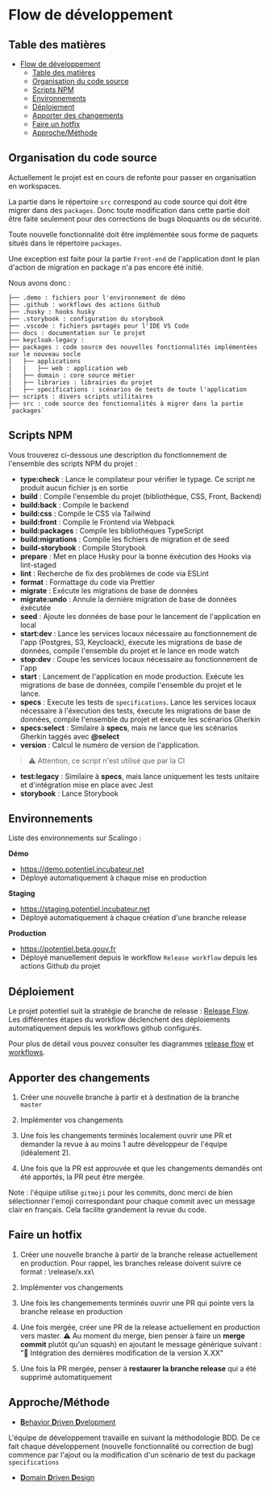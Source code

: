 # Flow de développement

## Table des matières
- [Flow de développement](#flow-de-développement)
  - [Table des matières](#table-des-matières)
  - [ Organisation du code source](#-organisation-du-code-source)
  - [ Scripts NPM](#-scripts-npm)
  - [ Environnements](#-environnements)
  - [ Déploiement](#-déploiement)
  - [ Apporter des changements](#-apporter-des-changements)
  - [ Faire un hotfix](#-faire-un-hotfix)
  - [ Approche/Méthode](#-approcheméthode)

## <a id="organisation-du-code-source"></a> Organisation du code source

Actuellement le projet est en cours de refonte pour passer en organisation en workspaces.

La partie dans le répertoire `src` correspond au code source qui doit être migrer dans des `packages`. Donc toute modification dans cette partie doit être faite seulement pour des corrections de bugs bloquants ou de sécurité.

Toute nouvelle fonctionnalité doit être implémentée sous forme de paquets situés dans le répertoire `packages`.

Une exception est faite pour la partie `Front-end` de l'application dont le plan d'action de migration en package n'a pas encore été initié.

Nous avons donc :

```
├── .demo : fichiers pour l'environnement de démo
├── .github : workflows des actions Github
├── .husky : hooks husky
├── .storybook : configuration du storybook
├── .vscode : fichiers partagés pour l'IDE VS Code
├── docs : documentation sur le projet
├── keycloak-legacy :
├── packages : code source des nouvelles fonctionnalités implémentées sur le nouveau socle
|   ├── applications
|   |   ├── web : application web
|   ├── domain : core source métier
|   ├── libraries : librairies du projet
|   ├── specifications : scénarios de tests de toute l'application
├── scripts : divers scripts utilitaires
├── src : code source des fonctionnalités à migrer dans la partie `packages`
```

## <a id="scripts-npm"></a> Scripts NPM

Vous trouverez ci-dessous une description du fonctionnement de l'ensemble des scripts NPM du projet :
- **type:check** : Lance le compilateur pour vérifier le typage. Ce script ne produit aucun fichier js en sortie
- **build** : Compile l'ensemble du projet (bibliothéque, CSS, Front, Backend)
- **build:back** : Compile le backend
- **build:css** : Compile le CSS via Tailwind
- **build:front** : Compile le Frontend via Webpack
- **build:packages** : Compile les bibliothéques TypeScript
- **build:migrations** : Compile les fichiers de migration et de seed
- **build-storybook** : Compile Storybook
- **prepare** : Met en place Husky pour la bonne éxécution des Hooks via lint-staged
- **lint** : Recherche de fix des problèmes de code via ESLint
- **format** : Formattage du code via Prettier
- **migrate** : Exécute les migrations de base de données
- **migrate:undo** : Annule la dernière migration de base de données éxécutée
- **seed** : Ajoute les données de base pour le lancement de l'application en local
- **start:dev** : Lance les services locaux nécessaire au fonctionnement de l'app (Postgres, S3, Keycloack), éxecute les migrations de base de données, compile l'ensemble du projet et le lance en mode watch
- **stop:dev** : Coupe les services locaux nécessaire au fonctionnement de l'app
- **start** : Lancement de l'application en mode production. Exécute les migrations de base de données, compile l'ensemble du projet et le lance.
- **specs** : Execute les tests de `specifications`. Lance les services locaux nécessaire à l'éxecution des tests, éxecute les migrations de base de données, compile l'ensemble du projet et éxecute les scénarios Gherkin
- **specs:select** : Similaire à **specs**, mais ne lance que les scénarios Gherkin taggés avec **@select**
- **version** : Calcul le numéro de version de l'application.
> ⚠️ Attention, ce script n'est utilisé que par la CI
- **test:legacy** : Similaire à **specs**, mais lance uniquement les tests unitaire et d'intégration mise en place avec Jest
- **storybook** : Lance Storybook

## <a id="environnements"></a> Environnements

Liste des environnements sur Scalingo :

**Démo**
- https://demo.potentiel.incubateur.net
- Déployé automatiquement à chaque mise en production

**Staging**
- https://staging.potentiel.incubateur.net
- Déployé automatiquement à chaque création d'une branche release

**Production**
- https://potentiel.beta.gouv.fr
- Déployé manuellement depuis le workflow `Release workflow` depuis les actions Github du projet

## <a id="deploy"></a> Déploiement

Le projet potentiel suit la stratégie de branche de release : [Release Flow](http://releaseflow.org/).
Les différentes étapes du workflow déclenchent des déploiements automatiquement depuis les workflows github configurés.

Pour plus de détail vous pouvez consulter les diagrammes [release flow](./docs/ci/release-flow.drawio.svg) et [workflows](./docs/ci/workflows.drawio.svg).

## <a id="apporter-des-changements"></a> Apporter des changements

1. Créer une nouvelle branche à partir et à destination de la branche `master`

2. Implémenter vos changements

3. Une fois les changements terminés localement ouvrir une PR et demander la revue à au moins 1 autre développeur de l'équipe (idéalement 2).

4. Une fois que la PR est approuvée et que les changements demandés ont été apportés, la PR peut être mergée.

Note : l'équipe utilise `gitmoji` pour les commits, donc merci de bien sélectionner l'emoji correspondant pour chaque commit avec un message clair en français. Cela facilite grandement la revue du code.

## <a id="faire-un-hotfix"></a> Faire un hotfix

1. Créer une nouvelle branche à partir de la branche release actuellement en production. Pour rappel, les branches release doivent suivre ce format : \release/x.xx\

2. Implémenter vos changements

3. Une fois les changemements terminés ouvrir une PR qui pointe vers la branche release en production

4. Une fois mergée, créer une PR de la release actuellement en production vers master. ⚠️ Au moment du merge, bien penser à faire un **merge commit** plutôt qu'un squash) en ajoutant le message générique suivant : "🔀 Intégration des dernières modification de la version X.XX"

5. Une fois la PR mergée, penser à **restaurer la branche release** qui a été supprimé automatiquement

## <a id="approche-methode"></a> Approche/Méthode

- [**B**ehavior **D**riven **D**velopment](https://fr.wikipedia.org/wiki/Programmation_pilot%C3%A9e_par_le_comportement)

L'équipe de développement travaille en suivant la méthodologie BDD.
De ce fait chaque développement (nouvelle fonctionnalité ou correction de bug) commence par l'ajout ou la modification d'un scénario de test du package `specifications`

- [**D**omain **D**riven **D**esign](https://fr.wikipedia.org/wiki/Conception_pilot%C3%A9e_par_le_domaine)
